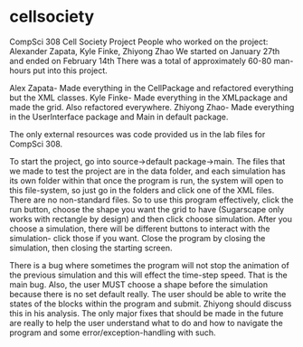 # cellsociety

CompSci 308 Cell Society Project
People who worked on the project:  Alexander Zapata, Kyle Finke, Zhiyong Zhao
We started on January 27th and ended on February 14th
There was a total of approximately 60-80 man-hours put into this project.

Alex Zapata- Made everything in the CellPackage and refactored everything but the XML classes.
Kyle Finke- Made everything in the XMLpackage and made the grid. Also refactored everywhere.
Zhiyong Zhao- Made everything in the UserInterface package and Main in default package.

The only external resources was code provided us in the lab files for CompSci 308.

To start the project, go into source->default package->main.
The files that we made to test the project are in the data folder, and each simulation has its own folder within that
once the program is run, the system will open to this file-system, so just go in the folders and click one of the XML files.
There are no non-standard files.
So to use this program effectively, click the run button, choose the shape you want the grid to have (Sugarscape only works with rectangle by design) and then click choose simulation. After you choose a simulation, there will be different buttons to interact with the simulation- click those if you want. Close the program by closing the simulation, then closing the starting screen.

There is a bug where sometimes the program will not stop the animation of the previous simulation and this will effect the time-step speed. That is the main bug. Also, the user MUST choose a shape before the simulation because there is no set default really. The user should be able to write the states of the blocks within the program and submit. Zhiyong should discuss this in his analysis. The only major fixes that should be made in the future are really to help the user understand what to do and how to navigate the program and some error/exception-handling with such.